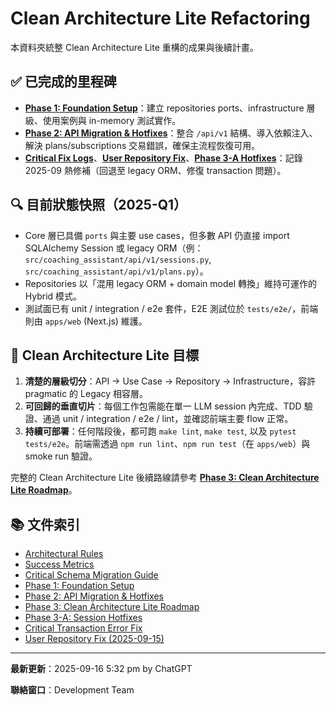 # Clean Architecture Lite Refactoring

本資料夾統整 Clean Architecture Lite 重構的成果與後續計畫。

## ✅ 已完成的里程碑

- **[Phase 1: Foundation Setup](./phase-1-foundation-done.md)**：建立 repositories ports、infrastructure 層級、使用案例與 in-memory 測試實作。
- **[Phase 2: API Migration & Hotfixes](./phase-2-api-migration-done.md)**：整合 `/api/v1` 結構、導入依賴注入、解決 plans/subscriptions 交易錯誤，確保主流程恢復可用。
- **[Critical Fix Logs](./critical-transaction-error-fix.md)**、**[User Repository Fix](./user-repository-fix-2025-09-15.md)**、**[Phase 3-A Hotfixes](./phase-3-a-session-hotfixes-done.md)**：記錄 2025-09 熱修補（回退至 legacy ORM、修復 transaction 問題）。

## 🔍 目前狀態快照（2025-Q1）

- Core 層已具備 `ports` 與主要 use cases，但多數 API 仍直接 import SQLAlchemy Session 或 legacy ORM（例：`src/coaching_assistant/api/v1/sessions.py`, `src/coaching_assistant/api/v1/plans.py`）。
- Repositories 以「混用 legacy ORM + domain model 轉換」維持可運作的 Hybrid 模式。
- 測試面已有 unit / integration / e2e 套件，E2E 測試位於 `tests/e2e/`，前端則由 `apps/web` (Next.js) 維護。

## 🎯 Clean Architecture Lite 目標

1. **清楚的層級切分**：API → Use Case → Repository → Infrastructure，容許 pragmatic 的 Legacy 相容層。
2. **可回歸的垂直切片**：每個工作包需能在單一 LLM session 內完成、TDD 驗證、通過 unit / integration / e2e / lint，並確認前端主要 flow 正常。
3. **持續可部署**：任何階段後，都可跑 `make lint`, `make test`, 以及 `pytest tests/e2e`。前端需透過 `npm run lint`、`npm run test`（在 `apps/web`）與 smoke run 驗證。

完整的 Clean Architecture Lite 後續路線請參考 **[Phase 3: Clean Architecture Lite Roadmap](./phase-3-domain-models.md)**。

## 📚 文件索引

- [Architectural Rules](./architectural-rules.md)
- [Success Metrics](./success-metrics.md)
- [Critical Schema Migration Guide](./critical-schema-migration-guide.md)
- [Phase 1: Foundation Setup](./phase-1-foundation-done.md)
- [Phase 2: API Migration & Hotfixes](./phase-2-api-migration-done.md)
- [Phase 3: Clean Architecture Lite Roadmap](./phase-3-domain-models.md)
- [Phase 3-A: Session Hotfixes](./phase-3-a-session-hotfixes-done.md)
- [Critical Transaction Error Fix](./critical-transaction-error-fix.md)
- [User Repository Fix (2025-09-15)](./user-repository-fix-2025-09-15.md)

---

**最新更新**：2025-09-16 5:32 pm by ChatGPT

**聯絡窗口**：Development Team
